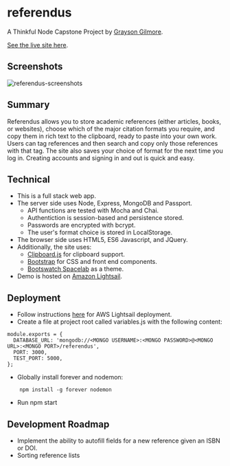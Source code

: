 # referendus

A Thinkful Node Capstone Project
by [Grayson Gilmore](https://github.com/gilmoreg/).

[See the live site here](http://referendus.gilmoreg.com/).

## Screenshots
![referendus-screenshots](https://cloud.githubusercontent.com/assets/18176333/22914304/5e6e4e3e-f235-11e6-8c51-b1622ae48f38.png)

## Summary
Referendus allows you to store academic references (either articles, books, or websites), choose which of the major citation formats you require, and copy them in rich text to the clipboard, ready to paste into your own work.
Users can tag references and then search and copy only those references with that tag. The site also saves your choice of format for the next time you log in.
Creating accounts and signing in and out is quick and easy.

## Technical
* This is a full stack web app.
* The server side uses Node, Express, MongoDB and Passport.
    * API functions are tested with Mocha and Chai.
    * Authentiction is session-based and persistence stored.
    * Passwords are encrypted with bcrypt.
    * The user's format choice is stored in LocalStorage.
* The browser side uses HTML5, ES6 Javascript, and JQuery.
* Additionally, the site uses:
    * [Clipboard.js](https://www.npmjs.com/package/clipboard-js) for clipboard support.
    * [Bootstrap](http://getbootstrap.com/) for CSS and front end components.
    * [Bootswatch Spacelab](https://bootswatch.com/spacelab/) as a theme.
* Demo is hosted on [Amazon Lightsail](https://amazonlightsail.com/).

## Deployment
* Follow instructions [here](https://medium.com/@sharmasha2nk/aws-lightsail-bitnami-nodejs-letsencrypt-cf653573b8a1) for AWS Lightsail deployment.
* Create a file at project root called variables.js with the following content:
````
module.exports = {
  DATABASE_URL: 'mongodb://<MONGO USERNAME>:<MONGO PASSWORD>@<MONGO URL>:<MONGO PORT>/referendus',
  PORT: 3000,
  TEST_PORT: 5000,
};
````
* Globally install forever and nodemon:
````
    npm install -g forever nodemon
````
* Run npm start

## Development Roadmap
* Implement the ability to autofill fields for a new reference given an ISBN or DOI.
* Sorting reference lists